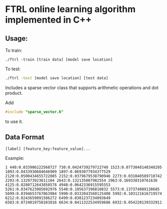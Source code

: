 # FTRL online learning algorithm implemented in C++

## Usage:

To train:

```shell
./ftrl -train [train data] [model save location]
```

To test:

```bash
./ftrl -test [model save location] [test data]
```



Includes a sparse vector class that supports arithmetic operations and dot product.

Add

```c++
#include "sparse_vector.h"
```

to use it.

## Data Format

```
[label] [feature_key:feature_value]...
```

Example:

```
1 440:0.033906222568727 730:0.0424739279722748 1523:0.0773048148348295 1893:0.0433930684646909 1897:0.0693077934377529 2120:0.0500434655722085 2152:0.0379679538790946 2273:0.031040589710742 2293:0.132973923611104 2643:0.132135807982554 2963:0.169338310761636 4125:0.0280712643850578 4948:0.0642336915595553 5261:0.0347623985692976 5540:0.105637396810832 5573:0.137374089130685 5699:0.0394653767063984 5990:0.0332043560125408 5992:0.103121616719574 6212:0.0243659091586272 6499:0.0381237234093649 6583:0.0724019758103816 6634:0.0411322534959686 6932:0.054220139332911 
```

